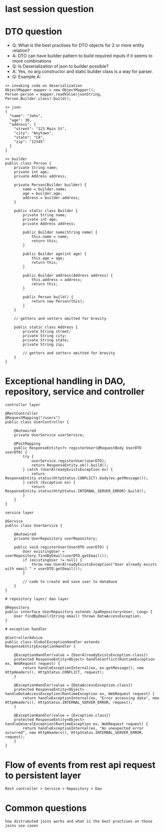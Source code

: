 # last session question


# DTO question
- Q: What is the best practises for DTO objects for 2 or more entity relation?
- A: DTO can have builder pattern to build required inputs if it seems to more combinations
- Q: Is Deserialization of json to builder possible?
- A: Yes, no arg constructor and static builder class is a way for parser.
- Q: Example
A: 
```
>> invoking code on deserialization
ObjectMapper mapper = new ObjectMapper();
Person person = mapper.readValue(jsonString, Person.Builder.class).build();

>> json
{
  "name": "John",
  "age": 30,
  "address": {
    "street": "123 Main St",
    "city": "Anytown",
    "state": "CA",
    "zip": "12345"
  }
}

>> builder
public class Person {
    private String name;
    private int age;
    private Address address;

    private Person(Builder builder) {
        name = builder.name;
        age = builder.age;
        address = builder.address;
    }

    public static class Builder {
        private String name;
        private int age;
        private Address address;

        public Builder name(String name) {
            this.name = name;
            return this;
        }

        public Builder age(int age) {
            this.age = age;
            return this;
        }

        public Builder address(Address address) {
            this.address = address;
            return this;
        }

        public Person build() {
            return new Person(this);
        }
    }

    // getters and setters omitted for brevity

    public static class Address {
        private String street;
        private String city;
        private String state;
        private String zip;

        // getters and setters omitted for brevity
    }
}
```

# Exceptional handling in DAO, repository, service and controller 
    controller layer
```
@RestController
@RequestMapping("/users")
public class UserController {

    @Autowired
    private UserService userService;

    @PostMapping
    public ResponseEntity<?> registerUser(@RequestBody UserDTO userDTO) {
        try {
            userService.registerUser(userDTO);
            return ResponseEntity.ok().build();
        } catch (UserAlreadyExistsException ex) {
            return ResponseEntity.status(HttpStatus.CONFLICT).body(ex.getMessage());
        } catch (Exception ex) {
            return ResponseEntity.status(HttpStatus.INTERNAL_SERVER_ERROR).build();
        }
    }
}
```
    service layer
```
@Service
public class UserService {

    @Autowired
    private UserRepository userRepository;

    public void registerUser(UserDTO userDTO) {
        User existingUser = userRepository.findByEmail(userDTO.getEmail());
        if (existingUser != null) {
            throw new UserAlreadyExistsException("User already exists with email " + userDTO.getEmail());
        }

        // code to create and save user to database
    }
}
```
    # repository layer/ dao layer  
```
@Repository
public interface UserRepository extends JpaRepository<User, Long> {
    User findByEmail(String email) throws DataAccessException;
}
```
    
    # exception handler
```
@ControllerAdvice
public class GlobalExceptionHandler extends ResponseEntityExceptionHandler {

    @ExceptionHandler(value = {UserAlreadyExistsException.class})
    protected ResponseEntity<Object> handleConflict(RuntimeException ex, WebRequest request) {
        return handleExceptionInternal(ex, ex.getMessage(), new HttpHeaders(), HttpStatus.CONFLICT, request);
    }

    @ExceptionHandler(value = {DataAccessException.class})
    protected ResponseEntity<Object> handleDataAccessException(RuntimeException ex, WebRequest request) {
        return handleExceptionInternal(ex, "Error accessing data", new HttpHeaders(), HttpStatus.INTERNAL_SERVER_ERROR, request);
    }

    @ExceptionHandler(value = {Exception.class})
    protected ResponseEntity<Object> handleGeneralException(RuntimeException ex, WebRequest request) {
        return handleExceptionInternal(ex, "An unexpected error occurred", new HttpHeaders(), HttpStatus.INTERNAL_SERVER_ERROR, request);
    }
}
```

# Flow of events from rest api request to persistent layer 
    Rest controller > Service > Repository > Dao

# Common questions
    how distrubuted joins works and what is the best practises on those joins use cases
    